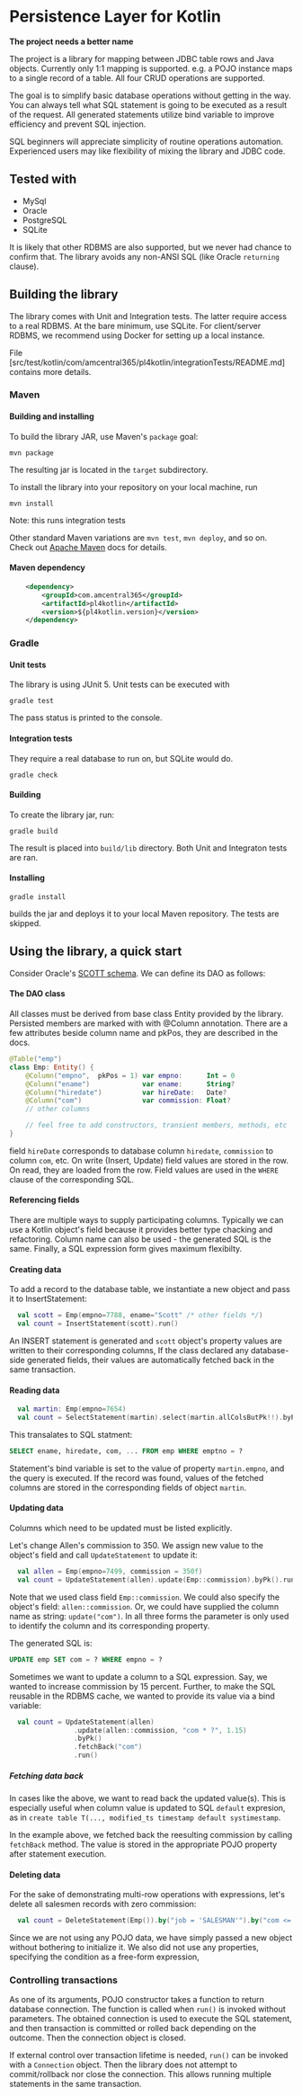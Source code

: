 # Persistence Layer for Kotlin
**The project needs a better name**

The project is a library for mapping between JDBC table rows and Java
objects. Currently only 1:1 mapping is supported. e.g. a POJO instance
maps to a single record of a table. All four CRUD operations are
supported.

The goal is to simplify basic database operations without getting in
the way. You can always tell what SQL statement is going to be executed
as a result of the request. All generated statements utilize bind variable
to improve efficiency and prevent SQL injection.

SQL beginners will appreciate simplicity of routine operations
automation. Experienced users may like flexibility of mixing the
library and JDBC code.

## Tested with

* MySql
* Oracle
* PostgreSQL
* SQLite

It is likely that other RDBMS are also supported, but we never had
chance to confirm that. The library avoids any non-ANSI SQL (like
Oracle ```returning``` clause).

## Building the library
The library comes with Unit and Integration tests. The latter require
access to a real RDBMS. At the bare minimum, use SQLite. For client/server
RDBMS, we recommend using Docker for setting up a local instance.

File [src/test/kotlin/com/amcentral365/pl4kotlin/integrationTests/README.md]
contains more details.

### Maven

#### Building and installing
To build the library JAR, use Maven's ```package``` goal:
```
mvn package
```
The resulting jar is located in the ```target``` subdirectory.

To install the library into your repository on your local machine, run
```
mvn install
```
Note: this runs integration tests

Other standard Maven variations are ```mvn test```,
```mvn deploy```, and so on. Check out [Apache Maven](https://maven.apache.org/)
docs for details.

#### Maven dependency

```XML
    <dependency>
        <groupId>com.amcentral365</groupId>
        <artifactId>pl4kotlin</artifactId>
        <version>${pl4kotlin.version}</version>
    </dependency>
```


### Gradle

#### Unit tests
The library is using JUnit 5. Unit tests can be executed with
```
gradle test
```
The pass status is printed to the console.

#### Integration tests
They require a real database to run on, but SQLite would do.
```
gradle check
```

#### Building
To create the library jar, run:
```
gradle build
```
The result is placed into ```build/lib``` directory. Both Unit and Integraton
tests are ran.

#### Installing
```
gradle install
```
builds the jar and deploys it to your local Maven repository. The tests
are skipped.



## Using the library, a quick start

Consider Oracle's [SCOTT schema](http://www.orafaq.com/wiki/SCOTT#Original_SCOTT.27s_tables_since_Oracle_4).
We can define its DAO as follows:

#### The DAO class
All classes must be derived from base class Entity provided by the library.
Persisted members are marked with with @Column annotation. There are a
few attributes beside column name and pkPos, they are described in the
docs.

```Kotlin
@Table("emp")
class Emp: Entity() {
    @Column("empno",  pkPos = 1) var empno:      Int = 0
    @Column("ename")             var ename:      String?
    @Column("hiredate")          var hireDate:   Date?
    @Column("com")               var commission: Float?
    // other columns

    // feel free to add constructors, transient members, methods, etc
}
```

field ```hireDate``` corresponds to database column ```hiredate```,
```commission``` to column ```com```, etc. On write (Insert, Update)
field values are stored in the row. On read, they are loaded
from the row. Field values are used in the ```WHERE``` clause of the
corresponding SQL.


#### Referencing fields
There are multiple ways to supply participating columns. Typically we
can use a Kotlin object's field because it provides better type chacking
and refactoring. Column name can also be used - the generated SQL is the same.
Finally, a SQL expression form gives maximum flexibilty.


#### Creating data
To add a record to the database table, we instantiate a new object and
pass it to InsertStatement:

```Kotlin
  val scott = Emp(empno=7788, ename="Scott" /* other fields */)
  val count = InsertStatement(scott).run()
```

An INSERT statement is generated and ```scott``` object's property values
are written to their corresponding columns, If the class declared any
database-side generated fields, their values are automatically fetched
back in the same transaction.


#### Reading data
```Kotlin
  val martin: Emp(empno=7654)
  val count = SelectStatement(martin).select(martin.allColsButPk!!).byPk().run()
```

This transalates to SQL statment:
```SQL
SELECT ename, hiredate, com, ... FROM emp WHERE emptno = ?
```
Statement's bind variable is set to the value of property ```martin.empno```,
and the query is executed. If the record was found, values of the fetched
columns are stored in the corresponding fields of object ```martin```.


#### Updating data
Columns which need to be updated must be listed explicitly.

Let's change Allen's commission to 350. We assign new value to the
object's field and call ```UpdateStatement``` to update it:
```Kotlin
  val allen = Emp(empno=7499, commission = 350f)
  val count = UpdateStatement(allen).update(Emp::commission).byPk().run()
```
Note that we used class field ```Emp::commission```. We could also
specify the object's field: ```allen::commission```. Or, we could have
supplied the column name as string: ```update("com")```. In all three
forms the parameter is only used to identify the column and its corresponding
property.

The generated SQL is:
```SQL
UPDATE emp SET com = ? WHERE empno = ?
```

Sometimes we want to update a column to a SQL expression. Say, we wanted
to increase commission by 15 percent. Further, to make the SQL reusable
in the RDBMS cache, we wanted to provide its value via a bind variable:

```Kotlin
  val count = UpdateStatement(allen)
                .update(allen::commission, "com * ?", 1.15)
                .byPk()
                .fetchBack("com")
                .run()
```

##### Fetching data back
In cases like the above, we want to read back the updated value(s). This
is especially useful when column value is updated to SQL ```default```
expresion, as in
```create table T(..., modified_ts timestamp default systimestamp```.

In the example above, we fetched back the reesulting commission by calling
```fetchBack``` method. The value is stored in the appropriate POJO
property after statement execution.


#### Deleting data
For the sake of demonstrating multi-row operations with expressions,
let's delete all salesmen records with zero commission:

```Kotlin
  val count = DeleteStatement(Emp()).by("job = 'SALESMAN'").by("com <= 0").run()
```

Since we are not using any POJO data, we have simply passed a new object
without bothering to initialize it. We also did not use any properties,
specifying the condition as a free-form expression,


### Controlling transactions
As one of its arguments, POJO constructor takes a function to return
database connection. The function is called when ```run()``` is invoked
without parameters. The obtained connection is used to execute the
SQL statement, and then transaction is committed or rolled back
depending on the outcome. Then the connection object is closed.

If external control over transaction lifetime is needed, ```run()```
can be invoked with a ```Connection``` object. Then the library does not
attempt to commit/rollback nor close the connection. This allows running
multiple statements in the same transaction.
